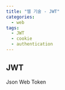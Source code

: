 ```yaml
---
title: "웹 기술 - JWT"
categories: 
  - web
tags:
  - JWT
  - cookie
  - authentication
---
```


## JWT
Json Web Token